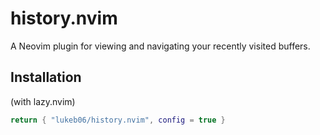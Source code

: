 # history.nvim

A Neovim plugin for viewing and navigating your recently visited buffers.

## Installation

(with lazy.nvim)

```lua
return { "lukeb06/history.nvim", config = true }
```
